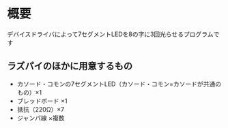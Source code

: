 # 概要
デバイスドライバによって7セグメントLEDを8の字に3回光らせるプログラムです

## ラズパイのほかに用意するもの
- カソード・コモンの7セグメントLED（カソード・コモン=カソードが共通のもの）×1
- ブレッドボード ×1
- 抵抗（220Ω）×7
- ジャンパ線 ×複数
